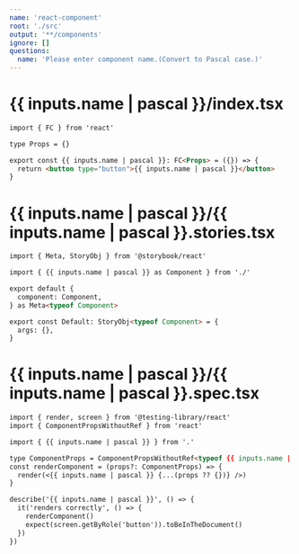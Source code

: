 ```yaml
---
name: 'react-component'
root: './src'
output: '**/components'
ignore: []
questions:
  name: 'Please enter component name.(Convert to Pascal case.)'
---
```


# {{ inputs.name | pascal }}/index.tsx

```markdown
import { FC } from 'react'

type Props = {}

export const {{ inputs.name | pascal }}: FC<Props> = ({}) => {
  return <button type="button">{{ inputs.name | pascal }}</button>
}
```

# {{ inputs.name | pascal }}/{{ inputs.name | pascal }}.stories.tsx

```markdown
import { Meta, StoryObj } from '@storybook/react'

import { {{ inputs.name | pascal }} as Component } from './'

export default {
  component: Component,
} as Meta<typeof Component>

export const Default: StoryObj<typeof Component> = {
  args: {},
}
```

# {{ inputs.name | pascal }}/{{ inputs.name | pascal }}.spec.tsx

```markdown
import { render, screen } from '@testing-library/react'
import { ComponentPropsWithoutRef } from 'react'

import { {{ inputs.name | pascal }} } from '.'

type ComponentProps = ComponentPropsWithoutRef<typeof {{ inputs.name | pascal }}>
const renderComponent = (props?: ComponentProps) => {
  render(<{{ inputs.name | pascal }} {...(props ?? {})} />)
}

describe('{{ inputs.name | pascal }}', () => {
  it('renders correctly', () => {
    renderComponent()
    expect(screen.getByRole('button')).toBeInTheDocument()
  })
})
```
